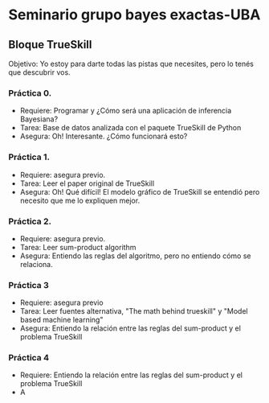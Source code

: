 # Seminario grupo bayes exactas-UBA 



## Bloque TrueSkill

Objetivo: Yo estoy para darte todas las pistas que necesites, pero lo tenés que descubrir vos.

### Práctica 0.

- Requiere: Programar y ¿Cómo será una aplicación de inferencia Bayesiana?
- Tarea: Base de datos analizada con el paquete TrueSkill de Python
- Asegura: Oh! Interesante. ¿Cómo funcionará esto?

### Práctica 1.

- Requiere: asegura previo.
- Tarea: Leer el paper original de TrueSkill
- Asegura: Oh! Qué difícil! El modelo gráfico de TrueSkill se entendió pero necesito que me lo expliquen mejor.

### Práctica 2.

- Requiere: asegura previo.
- Tarea: Leer sum-product algorithm
- Asegura: Entiendo las reglas del algoritmo, pero no entiendo cómo se relaciona.

### Práctica 3

- Requiere: asegura previo
- Tarea: Leer fuentes alternativa, "The math behind trueskill" y "Model based machine learning"
- Asegura: Entiendo la relación entre las reglas del sum-product y el problema TrueSkill

### Práctica 4

- Requiere: Entiendo la relación entre las reglas del sum-product y el problema TrueSkill
- A





